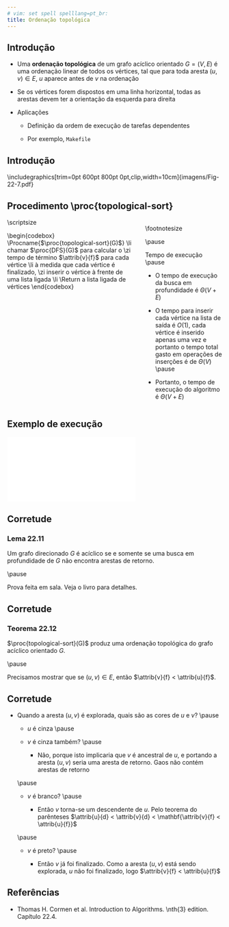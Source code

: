 ```yaml
---
# vim: set spell spelllang=pt_br:
title: Ordenação topológica
---
```


## Introdução

- Uma **ordenação topológica** de um grafo acíclico orientado $G = (V, E)$
  é uma ordenação linear de todos os vértices, tal que para toda aresta $(u, v)
  \in E$, $u$ aparece antes de $v$ na ordenação

- Se os vértices forem dispostos em uma linha horizontal, todas as arestas
  devem ter a orientação da esquerda para direita

- Aplicações

    - Definição da ordem de execução de tarefas dependentes

    - Por exemplo, `Makefile`


## Introdução

\includegraphics[trim=0pt 600pt 800pt 0pt,clip,width=10cm]{imagens/Fig-22-7.pdf}


## Procedimento \proc{topological-sort}

<div class="columns">
<div class="column" width="45%">
\scriptsize

\begin{codebox}
  \Procname{$\proc{topological-sort}(G)$}
  \li chamar $\proc{DFS}(G)$ para calcular o
  \zi     tempo de término $\attrib{v}{f}$ para cada vértice
  \li à medida que cada vértice é finalizado,
  \zi     inserir o vértice à frente de uma lista ligada
  \li \Return a lista ligada de vértices
\end{codebox}

</div>

<div class="column" width="55%">

\footnotesize

\pause

Tempo de execução \pause

- O tempo de execução da busca em profundidade é $\Theta(V + E)$

- O tempo para inserir cada vértice na lista de saída é $O(1)$, cada vértice
  é inserido apenas uma vez e portanto o tempo total gasto em operações de
  inserções é de $\Theta(V)$ \pause

- Portanto, o tempo de execução do algoritmo é $\Theta(V + E)$

</div>
</div>


## Exemplo de execução

![](imagens/Fig-22-7.pdf)


## Corretude

### Lema 22.11

Um grafo direcionado $G$ é acíclico se e somente se uma busca em profundidade
de $G$ não encontra arestas de retorno.

\pause

Prova feita em sala. Veja o livro para detalhes.


## Corretude

### Teorema 22.12

$\proc{topological-sort}(G)$ produz uma ordenação topológica do grafo acíclico
orientado $G$.

\pause

Precisamos mostrar que se $(u, v) \in E$, então $\attrib{v}{f} < \attrib{u}{f}$.


## Corretude

- Quando a aresta $(u, v)$ é explorada, quais são as cores de $u$ e $v$? \pause

    - $u$ é cinza \pause

    - $v$ é cinza também? \pause

        - Não, porque isto implicaria que $v$ é ancestral de $u$, e portando a
          aresta $(u, v)$ seria uma aresta de retorno. Gaos não contém arestas
          de retorno

    \pause

    - $v$ é branco? \pause

        - Então $v$ torna-se um descendente de $u$. Pelo teorema do parênteses
          $\attrib{u}{d} < \attrib{v}{d} < \mathbf{\attrib{v}{f} < \attrib{u}{f}}$

    \pause

    - $v$ é preto? \pause

        - Então $v$ já foi finalizado. Como a aresta $(u, v)$ está sendo
          explorada, $u$ não foi finalizado, logo $\attrib{v}{f} < \attrib{u}{f}$


## Referências

- Thomas H. Cormen et al. Introduction to Algorithms. \nth{3} edition. Capítulo 22.4.
